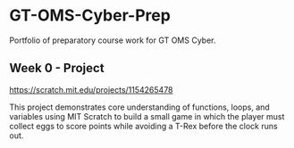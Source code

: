 # GT-OMS-Cyber-Prep
Portfolio of preparatory course work for GT OMS Cyber.

## Week 0 - Project

https://scratch.mit.edu/projects/1154265478

This project demonstrates core understanding of functions, loops, and variables using MIT Scratch to build a small game in which the player must collect eggs to score points while avoiding a T-Rex before the clock runs out.

